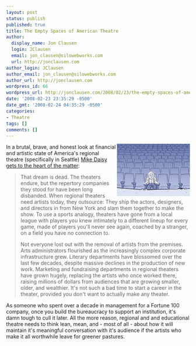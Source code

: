 ```yaml
---
layout: post
status: publish
published: true
title: The Empty Spaces of American Theatre
author:
  display_name: Jon Clausen
  login: JClausen
  email: jon_clausen@silowebworks.com
  url: http://jonclausen.com
author_login: JClausen
author_email: jon_clausen@silowebworks.com
author_url: http://jonclausen.com
wordpress_id: 66
wordpress_url: http://jonclausen.com/2008/02/23/the-empty-spaces-of-american-theatre/
date: '2008-02-23 23:35:29 -0500'
date_gmt: '2008-02-24 04:35:29 -0500'
categories:
- Theatre
tags: []
comments: []
---
```

<p><a href="/images/2008/02/empty-spaces-amtheatre.jpg"><img src="/images/2008/02/empty-spaces-amtheatre-tm.jpg" width="200" height="143" alt="empty_spaces_amtheatre.jpg" align="right" /></a> In a brutal, brave, and honest look at financial and artistic state of America's regional theatre (specifically in Seattle) <a href="http://www.thestranger.com/seattle/Content?oid=503829">Mike Daisy gets to the heart of the matter</a>:</p>
<blockquote><p>
  That dream is dead. The theaters endure, but the repertory companies they stood for have been long disbanded. When regional theaters need artists today, they outsource: They ship the actors, designers, and directors in from New York and slam them together to make the show. To use a sports analogy, theaters have gone from a local league with players you knew intimately to a different lineup for every game, made of players you'll never see again, coached by a stranger, on a field you have no connection to.</p>
<p>  Not everyone lost out with the removal of artists from the premises. Arts administrators flourished as the increasingly complex corporate infrastructure grew. Literary departments have blossomed over the last few decades, despite massive declines in the production of new work. Marketing and fundraising departments in regional theaters have grown hugely, replacing the artists who once worked there, raising millions of dollars from audiences that are growing smaller, older, and wealthier. It's not such a bad time to start a career in the theater, provided you don't want to actually make any theater.
</p></blockquote>
<p>As someone who spent over a decade in management for a Fortune 100 company, once you build the bureaucracy to support an institution, it's damn tough to cull it later. All the more reason, regional and and educational theatre needs to think lean, mean, and - most of all - about how it will maintain it's meaningful conversation with it's audience if the artists who make it all worthwhile leave for greener pastures.</p>
